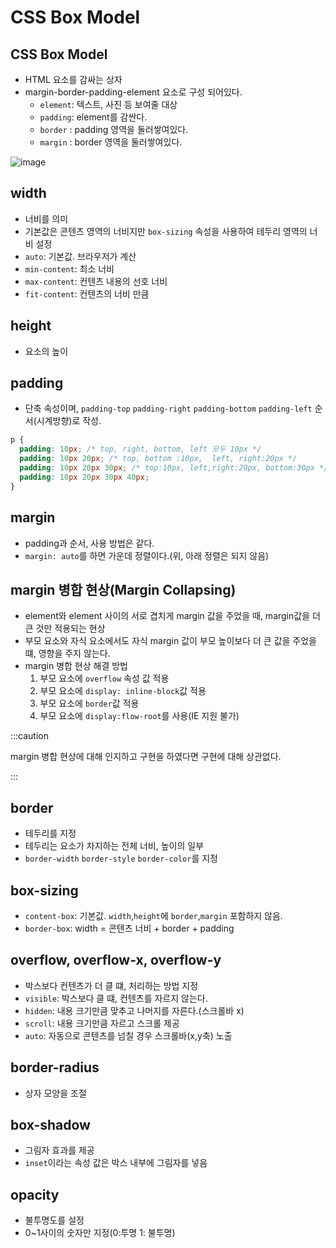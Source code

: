 # CSS Box Model

## CSS Box Model

- HTML 요소를 감싸는 상자
- margin-border-padding-element 요소로 구성 되어있다.
  - `element`: 텍스트, 사진 등 보여줄 대상
  - `padding`: element를 감싼다.
  - `border` : padding 영역을 둘러쌓여있다.
  - `margin` : border 영역을 둘러쌓여있다.

![image](https://github.com/JJamVa/JJamVa/assets/80045006/d095ab00-0ad2-4dc3-9a25-731ff75f24d1)

## width

- 너비를 의미
- 기본값은 콘텐츠 영역의 너비지만 `box-sizing` 속성을 사용하여 테두리 영역의 너비 설정
- `auto`: 기본값. 브라우저가 계산
- `min-content`: 최소 너비
- `max-content`: 컨텐츠 내용의 선호 너비
- `fit-content`: 컨텐츠의 너비 만큼

## height

- 요소의 높이

## padding

- 단축 속성이며, `padding-top` `padding-right` `padding-bottom` `padding-left` 순서(시계방향)로 작성.

```css
p {
  padding: 10px; /* top, right, bottom, left 모두 10px */
  padding: 10px 20px; /* top, bottom :10px,  left, right:20px */
  padding: 10px 20px 30px; /* top:10px, left,right:20px, bottom:30px */
  padding: 10px 20px 30px 40px;
}
```

## margin

- padding과 순서, 사용 방법은 같다.
- `margin: auto`를 하면 가운데 정렬이다.(위, 아래 정렬은 되지 않음)

## margin 병합 현상(**Margin Collapsing**)

- element와 element 사이의 서로 겹치게 margin 값을 주었을 때, margin값을 더 큰 것만 적용되는 현상
- 부모 요소와 자식 요소에서도 자식 margin 값이 부모 높이보다 더 큰 값을 주었을 떄, 영향을 주지 않는다.
- margin 병합 현상 해결 방법
  1. 부모 요소에 `overflow` 속성 값 적용
  2. 부모 요소에 `display: inline-block`값 적용
  3. 부모 요소에 `border`값 적용
  4. 부모 요소에 `display:flow-root`를 사용(IE 지원 불가)

:::caution

margin 병합 현상에 대해 인지하고 구현을 하였다면 구현에 대해 상관없다.

:::

## border

- 테두리를 지정
- 테두리는 요소가 차지하는 전체 너비, 높이의 일부
- `border-width` `border-style` `border-color`를 지정

## box-sizing

- `content-box`: 기본값. `width`,`height`에 `border`,`margin` 포함하지 않음.
- `border-box`: width = 콘텐츠 너비 + border + padding

## overflow, overflow-x, overflow-y

- 박스보다 컨텐츠가 더 클 떄, 처리하는 방법 지정
- `visible`: 박스보다 클 떄, 컨텐츠를 자르지 않는다.
- `hidden`: 내용 크기만큼 맞추고 나머지를 자른다.(스크롤바 x)
- `scroll`: 내용 크기만큼 자르고 스크롤 제공
- `auto`: 자동으로 콘텐츠를 넘칠 경우 스크롤바(x,y축) 노출

## border-radius

- 상자 모양을 조절

## box-shadow

- 그림자 효과를 제공
- `inset`이라는 속성 값은 박스 내부에 그림자를 넣음

## opacity

- 불투명도를 설정
- 0~1사이의 숫자만 지정(0:투명 1: 불투명)

